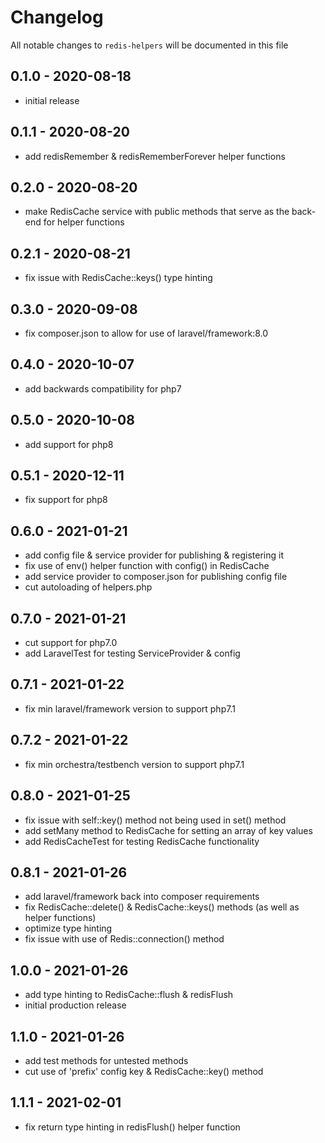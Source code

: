 # Changelog

All notable changes to `redis-helpers` will be documented in this file

## 0.1.0 - 2020-08-18
- initial release


## 0.1.1 - 2020-08-20
- add redisRemember & redisRememberForever helper functions


## 0.2.0 - 2020-08-20
- make RedisCache service with public methods that serve as the back-end for helper functions


## 0.2.1 - 2020-08-21
- fix issue with RedisCache::keys() type hinting


## 0.3.0 - 2020-09-08
- fix composer.json to allow for use of laravel/framework:8.0


## 0.4.0 - 2020-10-07
- add backwards compatibility for php7


## 0.5.0 - 2020-10-08
- add support for php8


## 0.5.1 - 2020-12-11
- fix support for php8


## 0.6.0 - 2021-01-21
- add config file & service provider for publishing & registering it
- fix use of env() helper function with config() in RedisCache
- add service provider to composer.json for publishing config file
- cut autoloading of helpers.php


## 0.7.0 - 2021-01-21
- cut support for php7.0
- add LaravelTest for testing ServiceProvider & config


## 0.7.1 - 2021-01-22
- fix min laravel/framework version to support php7.1


## 0.7.2 - 2021-01-22
- fix min orchestra/testbench version to support php7.1


## 0.8.0 - 2021-01-25
- fix issue with self::key() method not being used in set() method
- add setMany method to RedisCache for setting an array of key values
- add RedisCacheTest for testing RedisCache functionality


## 0.8.1 - 2021-01-26
- add laravel/framework back into composer requirements
- fix RedisCache::delete() & RedisCache::keys() methods (as well as helper functions)
- optimize type hinting
- fix issue with use of Redis::connection() method


## 1.0.0 - 2021-01-26
- add type hinting to RedisCache::flush & redisFlush
- initial production release


## 1.1.0 - 2021-01-26
- add test methods for untested methods
- cut use of 'prefix' config key & RedisCache::key() method


## 1.1.1 - 2021-02-01
- fix return type hinting in redisFlush() helper function
